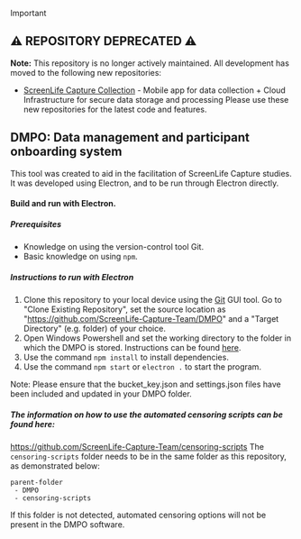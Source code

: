 > [!IMPORTANT]
> ## ⚠️ REPOSITORY DEPRECATED ⚠️
> 
> **Note:** This repository is no longer actively maintained. All development has moved to the following new repositories:
> 
> - [ScreenLife Capture Collection](https://github.com/ScreenLife-Capture-Team/screenlife-capture-collection) - Mobile app for data collection + Cloud Infrastructure for secure data storage and processing
> Please use these new repositories for the latest code and features.


## DMPO: Data management and participant onboarding system

This tool was created to aid in the facilitation of ScreenLife Capture studies. It was developed using Electron, and to be run through Electron directly.

#### Build and run with Electron.

##### Prerequisites

- Knowledge on using the version-control tool Git.
- Basic knowledge on using `npm`.

##### Instructions to run with Electron

1. Clone this repository to your local device using the [Git](https://git-scm.com/) GUI tool. Go to "Clone Existing Repository", set the source location as "https://github.com/ScreenLife-Capture-Team/DMPO" and a "Target Directory" (e.g. folder) of your choice.
2. Open Windows Powershell and set the working directory to the folder in which the DMPO is stored. Instructions can be found [here](https://docs.microsoft.com/en-us/powershell/scripting/samples/managing-current-location?view=powershell-7.2). 
3. Use the command `npm install` to install dependencies.
4. Use the command `npm start` or `electron .` to start the program.

Note: Please ensure that the bucket_key.json and settings.json files have been included and updated in your DMPO folder.

##### The information on how to use the automated censoring scripts can be found here:
https://github.com/ScreenLife-Capture-Team/censoring-scripts
The `censoring-scripts` folder needs to be in the same folder as this repository, as demonstrated below:

```
parent-folder
 - DMPO
 - censoring-scripts
```

If this folder is not detected, automated censoring options will not be present in the DMPO software.


